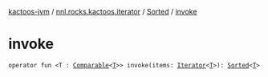 [kactoos-jvm](../../index.md) / [nnl.rocks.kactoos.iterator](../index.md) / [Sorted](index.md) / [invoke](./invoke.md)

# invoke

`operator fun <T : `[`Comparable`](https://kotlinlang.org/api/latest/jvm/stdlib/kotlin/-comparable/index.html)`<`[`T`](invoke.md#T)`>> invoke(items: `[`Iterator`](https://kotlinlang.org/api/latest/jvm/stdlib/kotlin.collections/-iterator/index.html)`<`[`T`](invoke.md#T)`>): `[`Sorted`](index.md)`<`[`T`](invoke.md#T)`>`